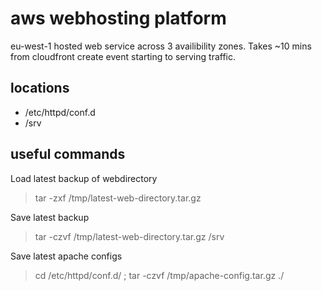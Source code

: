 # aws webhosting platform
eu-west-1 hosted web service across 3 availibility zones. Takes ~10 mins from cloudfront create event starting to serving traffic.

## locations
- /etc/httpd/conf.d
- /srv

## useful commands
Load latest backup of webdirectory
> tar -zxf /tmp/latest-web-directory.tar.gz

Save latest backup
> tar -czvf /tmp/latest-web-directory.tar.gz /srv

Save latest apache configs
> cd /etc/httpd/conf.d/ ; tar -czvf /tmp/apache-config.tar.gz ./

